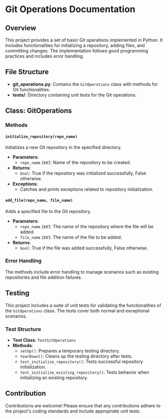 # Git Operations Documentation

## Overview
This project provides a set of basic Git operations implemented in Python. It includes functionalities for initializing a repository, adding files, and committing changes. The implementation follows good programming practices and includes error handling.

## File Structure
- **git_operations.py**: Contains the `GitOperations` class with methods for Git functionalities.
- **tests/**: Directory containing unit tests for the Git operations.

## Class: GitOperations

### Methods

#### `initialize_repository(repo_name)`
Initializes a new Git repository in the specified directory.

- **Parameters**: 
    - `repo_name` (str): Name of the repository to be created.
- **Returns**: 
    - `bool`: True if the repository was initialized successfully, False otherwise.
- **Exceptions**: 
    - Catches and prints exceptions related to repository initialization.

#### `add_file(repo_name, file_name)`
Adds a specified file to the Git repository.

- **Parameters**: 
    - `repo_name` (str): The name of the repository where the file will be added.
    - `file_name` (str): The name of the file to be added.
- **Returns**: 
    - `bool`: True if the file was added successfully, False otherwise.

### Error Handling
The methods include error handling to manage scenarios such as existing repositories and file addition failures.

## Testing
This project includes a suite of unit tests for validating the functionalities of the `GitOperations` class. The tests cover both normal and exceptional scenarios.

### Test Structure
- **Test Class**: `TestGitOperations`
- **Methods**:
    - `setUp()`: Prepares a temporary testing directory.
    - `tearDown()`: Cleans up the testing directory after tests.
    - `test_initialize_repository()`: Tests successful repository initialization.
    - `test_initialize_existing_repository()`: Tests behavior when initializing an existing repository.

## Contribution
Contributions are welcome! Please ensure that any contributions adhere to the project's coding standards and include appropriate unit tests.